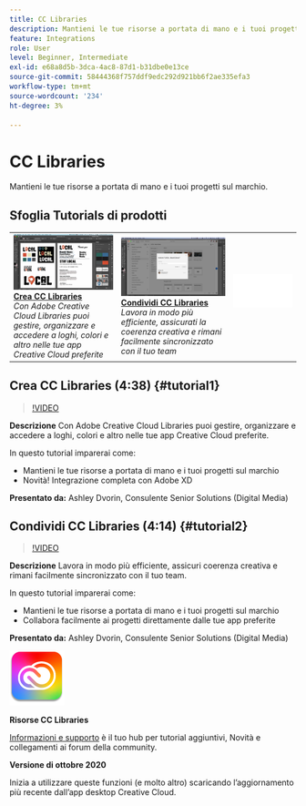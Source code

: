 ```yaml
---
title: CC Libraries
description: Mantieni le tue risorse a portata di mano e i tuoi progetti sul marchio
feature: Integrations
role: User
level: Beginner, Intermediate
exl-id: e68a8d5b-3dca-4ac8-87d1-b31dbe0e13ce
source-git-commit: 58444368f757ddf9edc292d921bb6f2ae335efa3
workflow-type: tm+mt
source-wordcount: '234'
ht-degree: 3%

---
```


# CC Libraries

Mantieni le tue risorse a portata di mano e i tuoi progetti sul marchio.

## Sfoglia Tutorials di prodotti

<table style="table-layout:fixed">
<tr>
 <td>
   <a href="cclibraries.md#tutorial1">
      <img alt="Crea CC Libraries" src="../assets/libraries_create_dvorin_thumbnail.jpg" />
   </a>
    <div>
   <a href="cclibraries.md#tutorial1"><strong>Crea CC Libraries</strong></a>
    </div>
    <em>Con Adobe Creative Cloud Libraries puoi gestire, organizzare e accedere a loghi, colori e altro nelle tue app Creative Cloud preferite</em>
    <br>
  </td>
   <td>
   <a href="cclibraries.md#tutorial2">
      <img alt="Condividi CC Libraries" src="../assets/libraries_share_dvorin_thumbnail.jpg" />
   </a>
    <div>
   <a href="cclibraries.md#tutorial2"><strong>Condividi CC Libraries</strong></a>
    </div>
    <em>Lavora in modo più efficiente, assicurati la coerenza creativa e rimani facilmente sincronizzato con il tuo team</em>
    <br>
  </td>
  <td>
    <img alt="Spaziatore" src="../assets/Whitespacer.png" />
    <div>
    <br>
  </td>
</tr>
</table>

## Crea CC Libraries (4:38) {#tutorial1}

>[!VIDEO](https://video.tv.adobe.com/v/326802?hidetitle=true)

**Descrizione**
Con Adobe Creative Cloud Libraries puoi gestire, organizzare e accedere a loghi, colori e altro nelle tue app Creative Cloud preferite.

In questo tutorial imparerai come:
* Mantieni le tue risorse a portata di mano e i tuoi progetti sul marchio
* Novità! Integrazione completa con Adobe XD

**Presentato da:**
Ashley Dvorin, Consulente Senior Solutions (Digital Media)

## Condividi CC Libraries (4:14) {#tutorial2}

>[!VIDEO](https://video.tv.adobe.com/v/326803?hidetitle=true)

**Descrizione**
Lavora in modo più efficiente, assicuri coerenza creativa e rimani facilmente sincronizzato con il tuo team.

In questo tutorial imparerai come:
* Mantieni le tue risorse a portata di mano e i tuoi progetti sul marchio
* Collabora facilmente ai progetti direttamente dalle tue app preferite

**Presentato da:**
Ashley Dvorin, Consulente Senior Solutions (Digital Media)

![Logo CC Libraries](../assets/cc_appicon_96.png)

**Risorse CC Libraries**

[Informazioni e supporto](https://helpx.adobe.com/creative-cloud/help/libraries.html) è il tuo hub per tutorial aggiuntivi, Novità e collegamenti ai forum della community.

**Versione di ottobre 2020**

Inizia a utilizzare queste funzioni (e molto altro) scaricando l’aggiornamento più recente dall’app desktop Creative Cloud.
